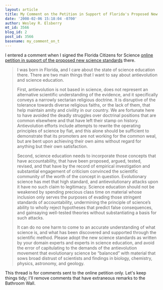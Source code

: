 ```yaml
---
layout: article
title: My Comment on the Petition in Support of Florida's Proposed New Science Standards
date: '2008-02-06 15:18:04 -0700'
author: Wesley R. Elsberry
mt_id: 3566
blog_id: 2
post_id: 3566
basename: my_comment_on_t
---
```

I entered a comment when I signed the Florida Citizens for Science [online petition in support of the proposed new science standards](http://www.ipetitions.com/petition/flascience/index.html) there.

> I was born in Florida, and I care about the state of science education there. There are two main things that I want to say about antievolution and science education.
> 
> First, antievolution is not based in science, does not represent an alternative scientific understanding of the evidence, and it specifically conveys a narrowly sectarian religious doctrine. It is disruptive of the tolerance towards diverse religious faiths, or the lack of them, that help maintain amity and civility in our country. We are fortunate here to have avoided the deadly struggles over doctrinal positions that are common elsewhere and that have left their stamp on history. Antievolution efforts include attempts to rewrite the operating principles of science by fiat, and this alone should be sufficient to demonstrate that its promoters are not working for the common weal, but are bent upon achieving their own aims without regard for anything but their own satisfaction.
> 
> Second, science education needs to incorporate those concepts that have accountability, that have been proposed, argued, tested, revised, and that have by the record of empirical investigation and substantial engagement of criticism convinced the scientific community of the worth of the concept in question. Evolutionary science has met that high standard, and antievolutionary attacks upon it have no such claim to legitimacy. Science education should not be weakened by spending precious class time on material whose inclusion only serves the purposes of evading those stringent standards of accountability, undermining the principle of science’s ability to wholly reject hypotheses that predict false consequences, and gainsaying well-tested theories without substantiating a basis for such attacks.
> 
> It can do no one harm to come to an accurate understanding of what science is, and what has been discovered and supported through the scientific method. Please adopt the new science standards as written by your domain experts and experts in science education, and avoid the error of capitulating to the demands of the antievolution movement that evolutionary science be “balanced” with material that sows broad distrust of scientists and findings in biology, chemistry, physics, astronomy, and geology.

This thread is for comments sent to the online petition only.  Let's keep things tidy; I'll remove comments that have extraneous remarks to the Bathroom Wall.
